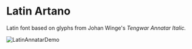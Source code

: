 # Latin Artano
Latin font based on glyphs from Johan Winge's *Tengwar Annatar Italic.*

![LatinAnnatarDemo](https://user-images.githubusercontent.com/16606427/188297588-08f84ea6-74ef-4e89-8a2e-d158ae0973a8.png)
